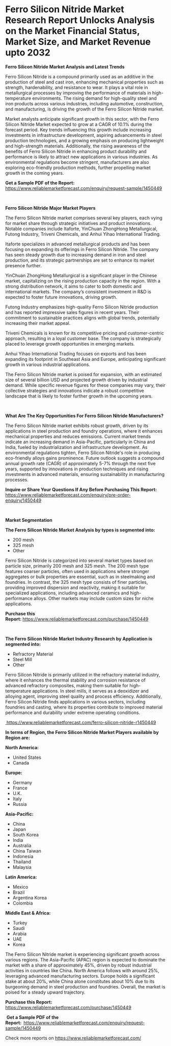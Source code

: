 <p><h1>Ferro Silicon Nitride Market Research Report Unlocks Analysis on the Market Financial Status, Market Size, and Market Revenue upto 2032</h1></p><p><strong>Ferro Silicon Nitride Market Analysis and Latest Trends</strong></p>
<p><p>Ferro Silicon Nitride is a compound primarily used as an additive in the production of steel and cast iron, enhancing mechanical properties such as strength, hardenability, and resistance to wear. It plays a vital role in metallurgical processes by improving the performance of materials in high-temperature environments. The rising demand for high-quality steel and iron products across various industries, including automotive, construction, and manufacturing, is driving the growth of the Ferro Silicon Nitride market.</p><p>Market analysts anticipate significant growth in this sector, with the Ferro Silicon Nitride Market expected to grow at a CAGR of 10.1% during the forecast period. Key trends influencing this growth include increasing investments in infrastructure development, aspiring advancements in steel production technologies, and a growing emphasis on producing lightweight and high-strength materials. Additionally, the rising awareness of the benefits of Ferro Silicon Nitride in enhancing product durability and performance is likely to attract new applications in various industries. As environmental regulations become stringent, manufacturers are also exploring eco-friendly production methods, further propelling market growth in the coming years.</p></p>
<p><strong>Get a Sample PDF of the Report:&nbsp;</strong> <a href="https://www.reliablemarketforecast.com/enquiry/request-sample/1450449?utm_campaign=2209&utm_medium=2&utm_source=Github&utm_content=ia&utm_term=30012025&utm_id=ferro-silicon-nitride">https://www.reliablemarketforecast.com/enquiry/request-sample/1450449</a></p>
<p>&nbsp;</p>
<p><strong>Ferro Silicon Nitride Major Market Players</strong></p>
<p><p>The Ferro Silicon Nitride market comprises several key players, each vying for market share through strategic initiatives and product innovations. Notable companies include Itaforte, YinChuan ZhongHong Metallurgical, Futong Industry, Triveni Chemicals, and Anhui Yihao International Trading.</p><p>Itaforte specializes in advanced metallurgical products and has been focusing on expanding its offerings in Ferro Silicon Nitride. The company has seen steady growth due to increasing demand in iron and steel production, and its strategic partnerships are set to enhance its market presence further.</p><p>YinChuan ZhongHong Metallurgical is a significant player in the Chinese market, capitalizing on the rising production capacity in the region. With a strong distribution network, it aims to cater to both domestic and international markets. The company’s consistent investment in R&D is expected to foster future innovations, driving growth.</p><p>Futong Industry emphasizes high-quality Ferro Silicon Nitride production and has reported impressive sales figures in recent years. Their commitment to sustainable practices aligns with global trends, potentially increasing their market appeal. </p><p>Triveni Chemicals is known for its competitive pricing and customer-centric approach, resulting in a loyal customer base. The company is strategically placed to leverage growth opportunities in emerging markets.</p><p>Anhui Yihao International Trading focuses on exports and has been expanding its footprint in Southeast Asia and Europe, anticipating significant growth in various industrial applications.</p><p>The Ferro Silicon Nitride market is poised for expansion, with an estimated size of several billion USD and projected growth driven by industrial demand. While specific revenue figures for these companies may vary, their collective strategies and innovations indicate a robust competitive landscape that is likely to foster further growth in the upcoming years.</p></p>
<p>&nbsp;</p>
<p><strong>What Are The Key Opportunities For Ferro Silicon Nitride Manufacturers?</strong></p>
<p><p>The Ferro Silicon Nitride market exhibits robust growth, driven by its applications in steel production and foundry operations, where it enhances mechanical properties and reduces emissions. Current market trends indicate an increasing demand in Asia-Pacific, particularly in China and India, fueled by industrialization and infrastructure development. As environmental regulations tighten, Ferro Silicon Nitride's role in producing eco-friendly alloys gains prominence. Future outlook suggests a compound annual growth rate (CAGR) of approximately 5-7% through the next five years, supported by innovations in production techniques and rising investments in advanced materials, ensuring sustainability in manufacturing processes.</p></p>
<p><strong>Inquire or Share Your Questions If Any Before Purchasing This Report:</strong> <a href="https://www.reliablemarketforecast.com/enquiry/pre-order-enquiry/1450449?utm_campaign=2209&utm_medium=2&utm_source=Github&utm_content=ia&utm_term=30012025&utm_id=ferro-silicon-nitride">https://www.reliablemarketforecast.com/enquiry/pre-order-enquiry/1450449</a></p>
<p>&nbsp;</p>
<p><strong>Market Segmentation</strong></p>
<p><strong>The Ferro Silicon Nitride Market Analysis by types is segmented into:</strong></p>
<p><ul><li>200 mesh</li><li>325 mesh</li><li>Other</li></ul></p>
<p><p>Ferro Silicon Nitride is categorized into several market types based on particle size, primarily 200 mesh and 325 mesh. The 200 mesh type features coarser particles, often used in applications where stronger aggregates or bulk properties are essential, such as in steelmaking and foundries. In contrast, the 325 mesh type consists of finer particles, providing improved dispersion and reactivity, making it suitable for specialized applications, including advanced ceramics and high-performance alloys. Other markets may include custom sizes for niche applications. </p></p>
<p><strong>Purchase this Report:&nbsp;</strong><a href="https://www.reliablemarketforecast.com/purchase/1450449?utm_campaign=2209&utm_medium=2&utm_source=Github&utm_content=ia&utm_term=30012025&utm_id=ferro-silicon-nitride">https://www.reliablemarketforecast.com/purchase/1450449</a></p>
<p>&nbsp;</p>
<p><strong>The Ferro Silicon Nitride Market Industry Research by Application is segmented into:</strong></p>
<p><ul><li>Refractory Material</li><li>Steel Mill</li><li>Other</li></ul></p>
<p><p>Ferro Silicon Nitride is primarily utilized in the refractory material industry, where it enhances the thermal stability and corrosion resistance of advanced refractory composites, making them suitable for high-temperature applications. In steel mills, it serves as a deoxidizer and alloying agent, improving steel quality and process efficiency. Additionally, Ferro Silicon Nitride finds applications in various sectors, including foundries and casting, where its properties contribute to improved material performance and durability under extreme operating conditions.</p></p>
<p><a href="https://www.reliablemarketforecast.com/ferro-silicon-nitride-r1450449?utm_campaign=2209&utm_medium=2&utm_source=Github&utm_content=ia&utm_term=30012025&utm_id=ferro-silicon-nitride">&nbsp;https://www.reliablemarketforecast.com/ferro-silicon-nitride-r1450449</a></p>
<p><strong>In terms of Region, the Ferro Silicon Nitride Market Players available by Region are:</strong></p>
<p>
    <p> <strong> North America: </strong>
        <ul>
            <li>United States</li>
            <li>Canada</li>
        </ul>
        </p> 
    <p> <strong> Europe: </strong>
        <ul>
            <li>Germany</li>
            <li>France</li>
            <li>U.K.</li>
            <li>Italy</li>
            <li>Russia</li>
        </ul>
        </p> 
    <p> <strong> Asia-Pacific: </strong>
        <ul>
            <li>China</li>
            <li>Japan</li>
            <li>South Korea</li>
            <li>India</li>
            <li>Australia</li>
            <li>China Taiwan</li>
            <li>Indonesia</li>
            <li>Thailand</li>
            <li>Malaysia</li>
        </ul>
        </p> 
    <p> <strong> Latin America: </strong>
        <ul>
            <li>Mexico</li>
            <li>Brazil</li>
            <li>Argentina Korea</li>
            <li>Colombia</li>
        </ul>
        </p> 
    <p> <strong> Middle East & Africa: </strong>
        <ul>
            <li>Turkey</li>
            <li>Saudi</li>
            <li>Arabia</li>
            <li>UAE</li>
            <li>Korea</li>
        </ul>
    </p>
    </p>
<p><p>The Ferro Silicon Nitride market is experiencing significant growth across various regions. The Asia-Pacific (APAC) region is expected to dominate the market with a share of approximately 45%, driven by robust industrial activities in countries like China. North America follows with around 25%, leveraging advanced manufacturing sectors. Europe holds a significant stake at about 20%, while China alone constitutes about 10% due to its burgeoning demand in steel production and foundries. Overall, the market is poised for a steady upward trajectory.</p></p>
<p><strong>Purchase this Report: </strong><a href="https://www.reliablemarketforecast.com/purchase/1450449?utm_campaign=2209&utm_medium=2&utm_source=Github&utm_content=ia&utm_term=30012025&utm_id=ferro-silicon-nitride">https://www.reliablemarketforecast.com/purchase/1450449</a></p>
<p>&nbsp;<strong>Get a Sample PDF of the Report:&nbsp;&nbsp;</strong><a href="https://www.reliablemarketforecast.com/enquiry/request-sample/1450449?utm_campaign=2209&utm_medium=2&utm_source=Github&utm_content=ia&utm_term=30012025&utm_id=ferro-silicon-nitride">https://www.reliablemarketforecast.com/enquiry/request-sample/1450449</a></p>
<p><strong></strong></p>
<p>Check more reports on <a href="https://www.reliablemarketforecast.com/?utm_campaign=2209&utm_medium=2&utm_source=Github&utm_content=ia&utm_term=30012025&utm_id=ferro-silicon-nitride">https://www.reliablemarketforecast.com/</a></p>
